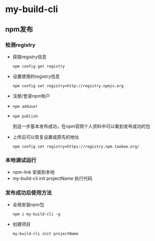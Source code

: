 # my-build-cli

## npm发布

### 检测registry

+ 获取registry信息

  ```
  npm config get registry
  ```

+ 设置使用的registry信息

  ```
  npm config set registry=http://registry.npmjs.org
  ```

+ 注册/登录npm账户

+ `npm adduser`

+ `npm publish`

  到这一步基本发布成功，在npm官网个人资料中可以看到发布成功的包

+ 上传后可以恢复设置成原先的地址

  ```
  npm config set registry=https://registry.npm.taobao.org/
  ```

### 本地调试运行

+ npm-link 
  安装到本地
+ my-build-cli init projectName
  执行代码

  

### 发布成功后使用方法

+ 全局安装npm包

  ```
  npm i my-build-cli -g
  ```

+ 创建项目

  ```
  my-build-cli init projectName
  ```

  





